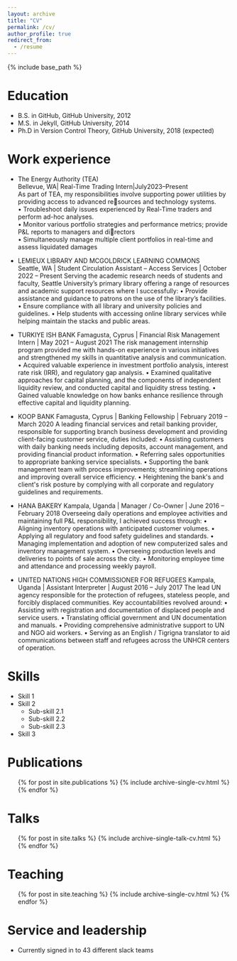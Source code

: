 ```yaml
---
layout: archive
title: "CV"
permalink: /cv/
author_profile: true
redirect_from:
  - /resume
---
```


{% include base_path %}

Education
======
* B.S. in GitHub, GitHub University, 2012  
* M.S. in Jekyll, GitHub University, 2014   
* Ph.D in Version Control Theory, GitHub University, 2018 (expected)    

Work experience
======
* The Energy Authority (TEA)    
Bellevue, WA| Real-Time Trading Intern|July2023–Present  
As part of TEA, my responsibilities involve supporting power utilities by providing access to advanced resources and technology systems.   
• Troubleshoot daily issues experienced by Real-Time traders and perform ad-hoc analyses.   
• Monitor various portfolio strategies and performance metrics; provide P&L reports to managers and directors   
• Simultaneously manage multiple client portfolios in real-time and assess liquidated damages   

* LEMIEUX LIBRARY AND MCGOLDRICK LEARNING COMMONS  
Seattle, WA | Student Circulation Assistant – Access Services | October 2022 – Present
Serving the academic research needs of students and faculty, Seattle University’s primary library 
offering a range of resources and academic support resources where I successfully:
• Provide assistance and guidance to patrons on the use of the library’s facilities.
• Ensure compliance with all library and university policies and guidelines.
• Help students with accessing online library services while helping maintain the stacks and public areas.

* TURKIYE ISH BANK
Famagusta, Cyprus | Financial Risk Management Intern | May 2021 – August 2021
The risk management internship program provided me with hands-on experience in various initiatives and 
strengthened my skills in quantitative analysis and communication.
• Acquired valuable experience in investment portfolio analysis, interest rate risk (IRR), and regulatory 
gap analysis.
• Examined qualitative approaches for capital planning, and the components of independent liquidity review,
and conducted capital and liquidity stress testing.
• Gained valuable knowledge on how banks enhance resilience through effective capital and liquidity
planning.

* KOOP BANK
Famagusta, Cyprus | Banking Fellowship | February 2019 – March 2020
A leading financial services and retail banking provider, responsible for supporting branch 
business development and providing client-facing customer service, duties included:
• Assisting customers with daily banking needs including deposits, account management, and providing 
financial product information.
• Referring sales opportunities to appropriate banking service specialists.
• Supporting the bank management team with process improvements; streamlining operations and 
improving overall service efficiency.
• Heightening the bank's and client's risk posture by complying with all corporate and regulatory guidelines and requirements.

* HANA BAKERY
Kampala, Uganda | Manager / Co-Owner | June 2016 – February 2018
Overseeing daily operations and employee activities and maintaining full P&L responsibility, I achieved 
success through:
• Aligning inventory operations with anticipated customer volumes.
• Applying all regulatory and food safety guidelines and standards.
• Managing implementation and adoption of new computerized sales and inventory management system.
• Overseeing production levels and deliveries to points of sale across the city.
• Monitoring employee time and attendance and processing weekly payroll.

* UNITED NATIONS HIGH COMMISSIONER FOR REFUGEES 
Kampala, Uganda | Assistant Interpreter | August 2016 – July 2017
The lead UN agency responsible for the protection of refugees, stateless people, and forcibly displaced communities.
Key accountabilities revolved around: 
• Assisting with registration and documentation of displaced people and service users. 
• Translating official government and UN documentation and manuals.
• Providing comprehensive administrative support to UN and NGO aid workers.
• Serving as an English / Tigrigna translator to aid communications between staff and refugees across the UNHCR centers of operation. 

  
Skills
======
* Skill 1
* Skill 2
  * Sub-skill 2.1
  * Sub-skill 2.2
  * Sub-skill 2.3
* Skill 3

Publications
======
  <ul>{% for post in site.publications %}
    {% include archive-single-cv.html %}
  {% endfor %}</ul>
  
Talks
======
  <ul>{% for post in site.talks %}
    {% include archive-single-talk-cv.html %}
  {% endfor %}</ul>
  
Teaching
======
  <ul>{% for post in site.teaching %}
    {% include archive-single-cv.html %}
  {% endfor %}</ul>
  
Service and leadership
======
* Currently signed in to 43 different slack teams
